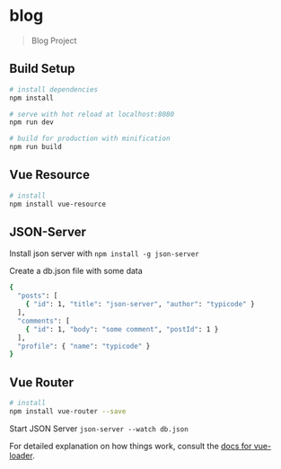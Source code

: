 # blog

> Blog Project

## Build Setup

``` bash
# install dependencies
npm install

# serve with hot reload at localhost:8080
npm run dev

# build for production with minification
npm run build
```

## Vue Resource

``` bash
# install 
npm install vue-resource
```

## JSON-Server

Install json server with `npm install -g json-server`

Create a db.json file with some data
``` bash
{
  "posts": [
    { "id": 1, "title": "json-server", "author": "typicode" }
  ],
  "comments": [
    { "id": 1, "body": "some comment", "postId": 1 }
  ],
  "profile": { "name": "typicode" }
}
```

## Vue Router

``` bash
# install 
npm install vue-router --save
```

Start JSON Server `json-server --watch db.json`

For detailed explanation on how things work, consult the [docs for vue-loader](http://vuejs.github.io/vue-loader).
